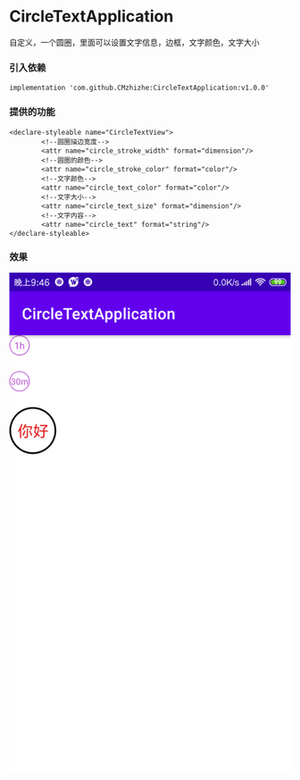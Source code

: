# CircleTextApplication
自定义，一个圆圈，里面可以设置文字信息，边框，文字颜色，文字大小

### 引入依赖
```
implementation 'com.github.CMzhizhe:CircleTextApplication:v1.0.0'
```

### 提供的功能
```
<declare-styleable name="CircleTextView">
        <!--圆圈描边宽度-->
        <attr name="circle_stroke_width" format="dimension"/>
        <!--圆圈的颜色-->
        <attr name="circle_stroke_color" format="color"/>
        <!--文字颜色-->
        <attr name="circle_text_color" format="color"/>
        <!--文字大小-->
        <attr name="circle_text_size" format="dimension"/>
        <!--文字内容-->
        <attr name="circle_text" format="string"/>
</declare-styleable>
```

### 效果
![图片](https://github.com/CMzhizhe/CircleTextApplication/blob/main/img/demo_pic.png)
